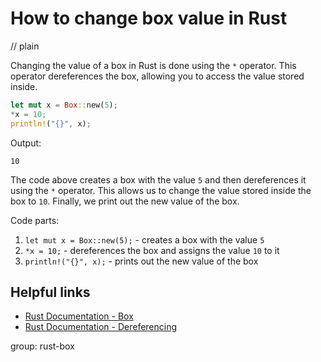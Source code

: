# How to change box value in Rust
// plain

Changing the value of a box in Rust is done using the `*` operator. This operator dereferences the box, allowing you to access the value stored inside.

```rust
let mut x = Box::new(5);
*x = 10;
println!("{}", x);
```

Output:
```
10
```

The code above creates a box with the value `5` and then dereferences it using the `*` operator. This allows us to change the value stored inside the box to `10`. Finally, we print out the new value of the box.

Code parts:

1. `let mut x = Box::new(5);` - creates a box with the value `5`
2. `*x = 10;` - dereferences the box and assigns the value `10` to it
3. `println!("{}", x);` - prints out the new value of the box

## Helpful links

- [Rust Documentation - Box](https://doc.rust-lang.org/std/boxed/struct.Box.html)
- [Rust Documentation - Dereferencing](https://doc.rust-lang.org/book/ch15-02-deref.html)

group: rust-box